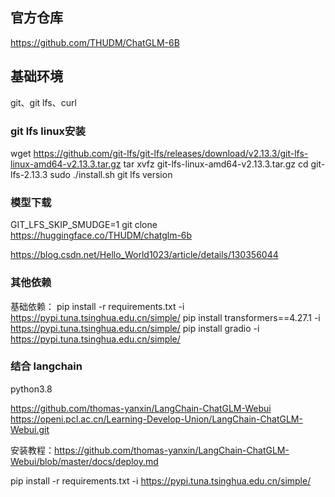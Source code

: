 

## 官方仓库
https://github.com/THUDM/ChatGLM-6B

## 基础环境

git、git lfs、curl

### git lfs linux安装

wget https://github.com/git-lfs/git-lfs/releases/download/v2.13.3/git-lfs-linux-amd64-v2.13.3.tar.gz
tar xvfz git-lfs-linux-amd64-v2.13.3.tar.gz
cd git-lfs-2.13.3
sudo ./install.sh
git lfs version


### 模型下载
GIT_LFS_SKIP_SMUDGE=1
git clone https://huggingface.co/THUDM/chatglm-6b

https://blog.csdn.net/Hello_World1023/article/details/130356044

### 其他依赖

基础依赖：
pip install -r requirements.txt -i https://pypi.tuna.tsinghua.edu.cn/simple/
pip install transformers==4.27.1 -i https://pypi.tuna.tsinghua.edu.cn/simple/
pip install gradio -i https://pypi.tuna.tsinghua.edu.cn/simple/



### 结合 langchain


python3.8

https://github.com/thomas-yanxin/LangChain-ChatGLM-Webui
https://openi.pcl.ac.cn/Learning-Develop-Union/LangChain-ChatGLM-Webui.git

安装教程：https://github.com/thomas-yanxin/LangChain-ChatGLM-Webui/blob/master/docs/deploy.md

pip install -r requirements.txt -i https://pypi.tuna.tsinghua.edu.cn/simple/